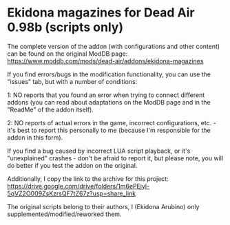 # Ekidona magazines for Dead Air 0.98b (scripts only)
The complete version of the addon (with configurations and other content) can be found on the original ModDB page: https://www.moddb.com/mods/dead-air/addons/ekidona-magazines

If you find errors/bugs in the modification functionality, you can use the "issues" tab, but with a number of conditions:

1: NO reports that you found an error when trying to connect different addons (you can read about adaptations on the ModDB page and in the "ReadMe" of the addon itself).

2: NO reports of actual errors in the game, incorrect configurations, etc. - it's best to report this personally to me (because I'm responsible for the addon in this form).

If you find a bug caused by incorrect LUA script playback, or it's "unexplained" crashes - don't be afraid to report it, but please note, you will do better if you test the addon on the original.

Additionally, I copy the link to the archive for this project: https://drive.google.com/drive/folders/1m6ePEjyl-5qVZ2O009ZsKzrsQF7tZ67z?usp=share_link

The original scripts belong to their authors, I (Ekidona Arubino) only supplemented/modified/reworked them.
